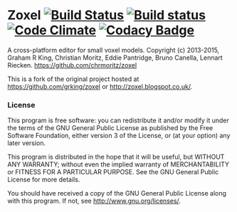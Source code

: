 # Zoxel [![Build Status](https://travis-ci.org/chrmoritz/zoxel.svg?branch=master)](https://travis-ci.org/chrmoritz/zoxel) [![Build status](https://ci.appveyor.com/api/projects/status/twi20wjoblu78uec/branch/master?svg=true)](https://ci.appveyor.com/project/chrmoritz/zoxel/branch/master) [![Code Climate](https://codeclimate.com/github/chrmoritz/zoxel/badges/gpa.svg)](https://codeclimate.com/github/chrmoritz/zoxel) [![Codacy Badge](https://api.codacy.com/project/badge/grade/66ef5ec803914cb294e7666386e03147)](https://www.codacy.com/app/chrmoritz/zoxel)

A cross-platform editor for small voxel models.
Copyright (c) 2013-2015, Graham R King, Christian Moritz, Eddie Pantridge, Bruno Canella, Lennart Riecken.
https://github.com/chrmoritz/zoxel

This is a fork of the original project hosted at https://github.com/grking/zoxel or http://zoxel.blogspot.co.uk/.

### License

This program is free software: you can redistribute it and/or modify
it under the terms of the GNU General Public License as published by
the Free Software Foundation, either version 3 of the License, or
(at your option) any later version.

This program is distributed in the hope that it will be useful,
but WITHOUT ANY WARRANTY; without even the implied warranty of
MERCHANTABILITY or FITNESS FOR A PARTICULAR PURPOSE.  See the
GNU General Public License for more details.

You should have received a copy of the GNU General Public License
along with this program.  If not, see <http://www.gnu.org/licenses/>.
